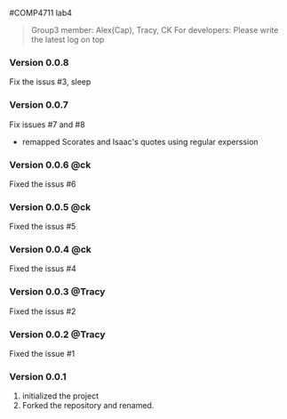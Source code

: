 #COMP4711 lab4
> Group3 member: Alex(Cap), Tracy, CK
> For developers:
> Please write the latest log on top

### Version 0.0.8
Fix the issus #3, sleep

### Version 0.0.7
Fix issues #7 and #8
- remapped Scorates and Isaac's quotes using regular experssion 

### Version 0.0.6 @ck
Fixed the issus #6

### Version 0.0.5 @ck
Fixed the issus #5

### Version 0.0.4 @ck
Fixed the issus #4

### Version 0.0.3 @Tracy
Fixed the issus #2

### Version 0.0.2 @Tracy
Fixed the issue #1

### Version 0.0.1 
1. initialized the project
2. Forked the repository and renamed.
